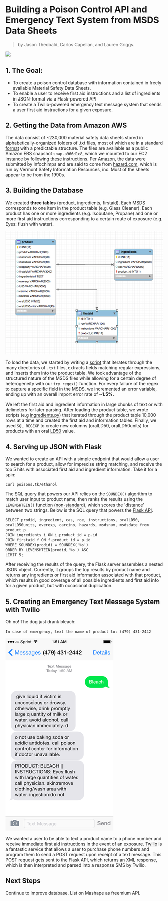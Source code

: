 # Building a Poison Control API and Emergency Text System from MSDS Data Sheets
>by Jason Theobald, Carlos Capellan, and Lauren Griggs. 

![](http://i863.photobucket.com/albums/ab193/lead_poisoning/poison.png)

## 1. The Goal:
* To create a poison control database with information contained in freely available Material Safety Data Sheets. 
* To enable a user to receive first aid instructions and a list of ingredients in JSON-format via a Flask-powered API
* To create a Twilio-powered emergency text message system that sends a user first aid instructions for a given exposure.

## 2. Getting the Data from Amazon AWS

The data consist of ~230,000 material safety data sheets stored in alphabetically-organized folders of .txt files, most of which are in a standard [format](https://www.osha.gov/Publications/OSHA3514.html) with a predictable structure. The files are available as a public Amazon EBS snapshot `snap-a966d1c8`, which we mounted to our EC2 instance by following [these](http://docs.aws.amazon.com/AWSEC2/latest/UserGuide/ebs-using-volumes.html) instructions. Per Amazon, the data were submitted by Infochimps and are said to come from [hazard.com](hazard.com), which is run by Vermont Safety Information Resources, inc. Most of the sheets appear to be from the 1990s. 

## 3. Building the Database

We created **three tables** (product, ingredients, firstaid). Each MSDS corresponds to one item in the product table (e.g. Glass Cleaner). Each product has one or more ingredients (e.g. Isobutane, Propane) and one or more first aid instructions corresponding to a certain route of exposure (e.g. Eyes: flush with water). 

![](https://raw.githubusercontent.com/th3o6a1d/toxicology/master/eer.png)

To load the data, we started by writing a [script](https://github.com/th3o6a1d/toxicology/blob/master/loader.py) that iterates through the many directories of `.txt` files, extracts fields matching regular expressions, and inserts them into the product table. We took advantage of the structured nature of the MSDS files while allowing for a certain degree of heterogeneity with our `try_regex()` function. For every failure of the regex to capture a specific field in the MSDS, we incremented an error variable, ending up with an overall import error rate of **~1.5%.** 

We left the first aid and ingredient information in large chunks of text or with delimeters for later parsing. After loading the product table, we wrote scripts (e.g [ingredients.py](https://github.com/th3o6a1d/toxicology/blob/master/ingreds.py)) that iterated through the product table 10,000 rows at a time and created the first aid and information tables. Finally, we used `SQL REGEXP` to create new columns (oralLD50, oralLD50units) for products with an oral [LD50](http://en.wikipedia.org/wiki/Median_lethal_dose) value.

## 4. Serving up JSON with Flask
We wanted to create an API with a simple endpoint that would allow a user to search for a product, allow for imprecise string matching, and receive the top 5 hits with associated first aid and ingredient information. Take it for a spin:

```
curl poisons.tk/ethanol
```

The SQL query that powers our API relies on the `SOUNDEX()` algorithm to match user input to product name, then ranks the results using the `LEVENSHTEIN()` function [(non-standard)](http://stackoverflow.com/questions/13909885/how-to-add-levenshtein-function-in-mysql), which scores the 'distance' between two strings. Below is the SQL query that powers the [Flask API](https://github.com/th3o6a1d/toxicology/blob/master/server.py). 

```
SELECT prodid, ingredient, cas, roe, instructions, oralLD50, 
oralLD50units, overexp, carcino, hazards, msdsnum, msdsdate from product p 
JOIN ingredients i ON i.product_id = p.id
JOIN firstaid f ON f.product_id = p.id
WHERE SOUNDEX(prodid) = SOUNDEX('%s')
ORDER BY LEVENSHTEIN(prodid,'%s') ASC
LIMIT 5;
```

After receiving the results of the query, the Flask server assembles a nested JSON object. Currently, it groups the top results by product name and returns any ingredients or first aid information associated with that product, which results in good coverage of all possible ingredients and first aid info for a given product, but with occasional duplication.

## 5. Creating an Emergency Text Message System with Twilio
Oh no! The dog just drank bleach: 

`In case of emergency, text the name of product to: (479) 431-2442`

![](https://raw.githubusercontent.com/th3o6a1d/toxicology/master/text.png)

We wanted a user to be able to text a product name to a phone number and receive immediate first aid instructions in the event of an exposure. [Twilio](twilio.com) is a fantastic service that allows a user to purchase phone numbers and program them to send a POST request upon receipt of a text message. This POST request gets sent to the Flask API, which returns an XML response, which is then interpreted and parsed into a response SMS by Twilio. 

## Next Steps
Continue to improve database. List on Mashape as freemium API. 
























